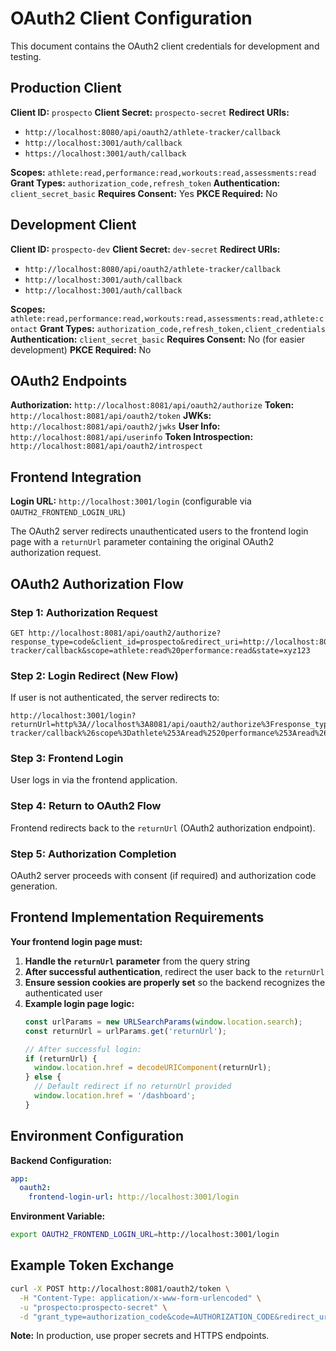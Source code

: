 # OAuth2 Client Configuration

This document contains the OAuth2 client credentials for development and testing.

## Production Client

**Client ID:** `prospecto`
**Client Secret:** `prospecto-secret`
**Redirect URIs:**
- `http://localhost:8080/api/oauth2/athlete-tracker/callback`
- `http://localhost:3001/auth/callback`
- `https://localhost:3001/auth/callback`

**Scopes:** `athlete:read,performance:read,workouts:read,assessments:read`
**Grant Types:** `authorization_code,refresh_token`
**Authentication:** `client_secret_basic`
**Requires Consent:** Yes
**PKCE Required:** No

## Development Client

**Client ID:** `prospecto-dev`
**Client Secret:** `dev-secret`
**Redirect URIs:**
- `http://localhost:8080/api/oauth2/athlete-tracker/callback`
- `http://localhost:3001/auth/callback`
- `http://localhost:3001/auth/callback`

**Scopes:** `athlete:read,performance:read,workouts:read,assessments:read,athlete:contact`
**Grant Types:** `authorization_code,refresh_token,client_credentials`
**Authentication:** `client_secret_basic`
**Requires Consent:** No (for easier development)
**PKCE Required:** No

## OAuth2 Endpoints

**Authorization:** `http://localhost:8081/api/oauth2/authorize`
**Token:** `http://localhost:8081/api/oauth2/token`
**JWKs:** `http://localhost:8081/api/oauth2/jwks`
**User Info:** `http://localhost:8081/api/userinfo`
**Token Introspection:** `http://localhost:8081/api/oauth2/introspect`

## Frontend Integration

**Login URL:** `http://localhost:3001/login` (configurable via `OAUTH2_FRONTEND_LOGIN_URL`)

The OAuth2 server redirects unauthenticated users to the frontend login page with a `returnUrl` parameter containing the original OAuth2 authorization request.

## OAuth2 Authorization Flow

### Step 1: Authorization Request
```
GET http://localhost:8081/api/oauth2/authorize?response_type=code&client_id=prospecto&redirect_uri=http://localhost:8080/api/oauth2/athlete-tracker/callback&scope=athlete:read%20performance:read&state=xyz123
```

### Step 2: Login Redirect (New Flow)
If user is not authenticated, the server redirects to:
```
http://localhost:3001/login?returnUrl=http%3A//localhost%3A8081/api/oauth2/authorize%3Fresponse_type%3Dcode%26client_id%3Dprospecto%26redirect_uri%3Dhttp%253A//localhost%253A8080/api/oauth2/athlete-tracker/callback%26scope%3Dathlete%253Aread%2520performance%253Aread%26state%3Dxyz123
```

### Step 3: Frontend Login
User logs in via the frontend application.

### Step 4: Return to OAuth2 Flow
Frontend redirects back to the `returnUrl` (OAuth2 authorization endpoint).

### Step 5: Authorization Completion
OAuth2 server proceeds with consent (if required) and authorization code generation.

## Frontend Implementation Requirements

**Your frontend login page must:**

1. **Handle the `returnUrl` parameter** from the query string
2. **After successful authentication**, redirect the user back to the `returnUrl`
3. **Ensure session cookies are properly set** so the backend recognizes the authenticated user
4. **Example login page logic:**
   ```javascript
   const urlParams = new URLSearchParams(window.location.search);
   const returnUrl = urlParams.get('returnUrl');
   
   // After successful login:
   if (returnUrl) {
     window.location.href = decodeURIComponent(returnUrl);
   } else {
     // Default redirect if no returnUrl provided
     window.location.href = '/dashboard';
   }
   ```

## Environment Configuration

**Backend Configuration:**
```yaml
app:
  oauth2:
    frontend-login-url: http://localhost:3001/login
```

**Environment Variable:**
```bash
export OAUTH2_FRONTEND_LOGIN_URL=http://localhost:3001/login
```

## Example Token Exchange

```bash
curl -X POST http://localhost:8081/oauth2/token \
  -H "Content-Type: application/x-www-form-urlencoded" \
  -u "prospecto:prospecto-secret" \
  -d "grant_type=authorization_code&code=AUTHORIZATION_CODE&redirect_uri=http://localhost:8080/api/oauth2/athlete-tracker/callback"
```

**Note:** In production, use proper secrets and HTTPS endpoints.